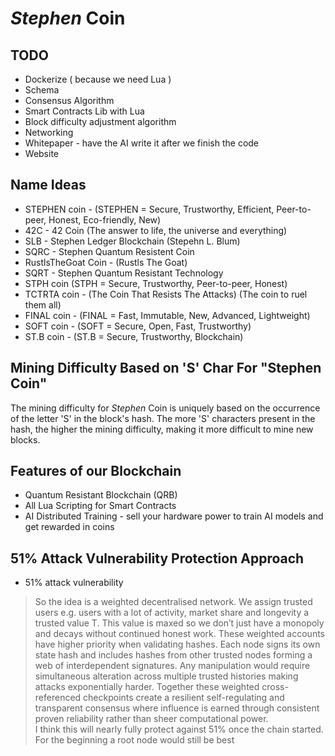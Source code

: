 # *Stephen* Coin

## TODO
 - Dockerize ( because we need Lua )
 - Schema
 - Consensus Algorithm
 - Smart Contracts Lib with Lua
 - Block difficulty adjustment algorithm
 - Networking
 - Whitepaper - have the AI write it after we finish the code
 - Website

## Name Ideas

 - STEPHEN coin - (STEPHEN = Secure, Trustworthy, Efficient, Peer-to-peer, Honest, Eco-friendly, New)
 - 42C - 42 Coin (The answer to life, the universe and everything)
 - SLB - Stephen Ledger Blockchain (Stepehn L. Blum)
 - SQRC - Stephen Quantum Resistent Coin
 - RustlsTheGoat Coin - (Rustls The Goat)
 - SQRT - Stephen Quantum Resistant Technology
 - STPH   coin (STPH = Secure, Trustworthy, Peer-to-peer, Honest)
 - TCTRTA coin - (The Coin That Resists The Attacks) (The coin to ruel them all)
 - FINAL  coin - (FINAL = Fast, Immutable, New, Advanced, Lightweight)
 - SOFT   coin - (SOFT = Secure, Open, Fast, Trustworthy)
 - ST.B   coin - (ST.B = Secure, Trustworthy, Blockchain)

## Mining Difficulty Based on 'S' Char For "Stephen Coin"
The mining difficulty for *Stephen* Coin is uniquely based on the occurrence of the letter 'S' in the block's hash.
The more 'S' characters present in the hash, the higher the mining difficulty, making it more difficult to mine new blocks.

## Features of our Blockchain

 - Quantum Resistant Blockchain (QRB)
 - All Lua Scripting for Smart Contracts
 - AI Distributed Training - sell your hardware power to train AI models and get rewarded in coins

## 51% Attack Vulnerability Protection Approach

 - 51% attack vulnerability

> So the idea is a weighted decentralised network. We assign trusted users e.g. users with a lot of activity, market share and longevity a trusted value T. This value is maxed so we don’t just have a monopoly and decays without continued honest work. These weighted accounts have higher priority when validating hashes. Each node signs its own state hash and includes hashes from other trusted nodes forming a web of interdependent signatures. Any manipulation would require simultaneous alteration across multiple trusted histories making attacks exponentially harder. Together these weighted cross-referenced checkpoints create a resilient self-regulating and transparent consensus where influence is earned through consistent proven reliability rather than sheer computational power.    
> I think this will nearly fully protect against 51% once the chain started. For the beginning a root node would still be best
